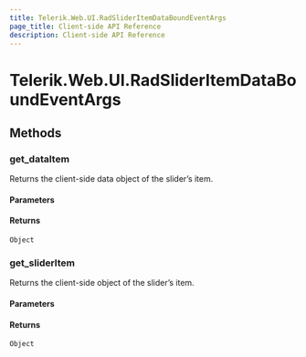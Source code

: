 ```yaml
---
title: Telerik.Web.UI.RadSliderItemDataBoundEventArgs
page_title: Client-side API Reference
description: Client-side API Reference
---
```


# Telerik.Web.UI.RadSliderItemDataBoundEventArgs

## Methods

###  get_dataItem

Returns the client-side data object of the slider’s item. 

#### Parameters

#### Returns

`Object`

###  get_sliderItem

Returns the client-side object of the slider’s item. 

#### Parameters

#### Returns

`Object`